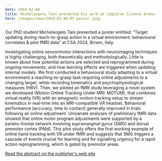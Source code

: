 ```yaml
---
date: 2024-02-08
title: Michelangelo Tani presented his work at Cognitve Science Arena.
hero: /images/news/2024-02-08-MT-poster.jpeg
---
```

Our PhD student Michelangelo Tani presented a poster entitled: “Target updating during reach-to-grasp action in a virtual environment: behavioural correlates & pilot fMRI data” at CSA 2024, Brixen, Italy.

Investigating online sensorimotor interactions with neuroimaging techniques is highly challenging, both theoretically and methodologically. Little is known about how potential actions are selected and reprogrammed during ongoing movements, and how learning effects are triggered when updating internal models. We first conducted a behavioural study adapting to a virtual environment a reaching-to-grasp task requiring online adjustments to a changing target, while recording kinematics and psychophysiological measures (HRV). Then, we piloted an fMRI study leveraging a novel system we developed (Motion Online Tracking Under MRI: MOTUM), that combines virtual reality (VR) with an amagnetic motion tracking setup to stream kinematics in real-time into an MRI-compatible VR headset. Behavioral performance (accuracy, time to contact) generally improved in trials following an online adjustment. Univariate analyses of preliminary fMRI data showed that online motor program adjustments were supported by a parieto-frontal network involving supramarginal gyrus (SMG) and dorsal premotor cortex (PMd). This pilot study offers the first working example of online hand tracking with VR under fMRI and suggests that SMG triggers a cascade of events crucial for learning and for signalling urgency for a rapid action reprogramming, which is gated by premotor areas.

[Read the abstract on the publisher's web site](https://iris.uniroma1.it/handle/11573/1701491)